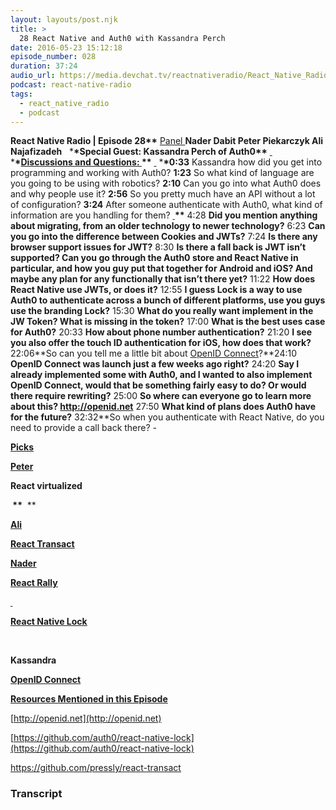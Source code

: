 ```yaml
---
layout: layouts/post.njk
title: >
  28 React Native and Auth0 with Kassandra Perch
date: 2016-05-23 15:12:18
episode_number: 028
duration: 37:24
audio_url: https://media.devchat.tv/reactnativeradio/React_Native_Radio_Episode_28.mp3
podcast: react-native-radio
tags:
  - react_native_radio
  - podcast
---
```


**React Native Radio | Episode 28\*\*** <u>Panel </u> **Nader Dabit Peter Piekarczyk Ali Najafizadeh** &nbsp; \***\*Special Guest: Kassandra Perch of Auth0\*\*** <u> </u> \***\*<u>Discussions and Questions: </u>\*\*** <u> </u> \***\*0:33** Kassandra how did you get into programming and working with&nbsp;Auth0? **1:23** So what kind of language are you going to be using with robotics? **2:10** Can you go into what Auth0 does and why people use it? **2:56** So you pretty much have an API without a lot of configuration? **3:24** After someone authenticate with Auth0, what kind of information are you handling for them? **<u> </u>\*\*** 4:28 **Did you mention anything about migrating, from an older technology to newer technology?** 6:23 **Can you go into the difference between Cookies and JWTs?** 7:24 **Is there any browser support issues for JWT?** 8:30 **Is there a fall back is JWT isn’t supported? Can you go through the Auth0 store and React Native in particular, and how you guy put that together for Android and iOS? And maybe any plan for any functionally that isn’t there yet?** 11:22 **How does React Native use JWTs, or does it?** 12:55 **I guess Lock is a way to use Auth0 to authenticate across a bunch of different platforms, use you guys use the branding Lock?** 15:30 **What do you really want implement in the JW Token? What is missing in the token?** 17:00 **What is the best uses case for Auth0?** 20:33 **How about phone number authentication?** 21:20 **I see you also offer the touch ID authentication for iOS, how does that work?** 22:06**So can you tell me a little bit about [OpenID Connect](http://openid.net/connect/)?**24:10 **OpenID Connect was launch just a few weeks ago right?** 24:20 **Say I already implemented some with Auth0, and I wanted to also implement OpenID Connect, would that be something fairly easy to do? Or would there require rewriting?** 25:00 **So where can everyone go to learn more about this? http://openid.net** 27:50 **What kind of plans does Auth0 have for the future?** 32:32\*\*So when you authenticate with React Native, do you need to provide a call back there? -

**<u>Picks </u>**

**<u>Peter</u>**

**React virtualized**

**&nbsp;\*\*** &nbsp;\*\*

**<u>Ali</u>**

[**<u>React Transact</u>**](https://github.com/pressly/react-transact)

**<u>Nader </u>**

[**<u>React Rally</u>**](http://www.reactrally.com/#/)

**<u><span style="text-decoration: none;"> </span></u>**

[**<u>React Native Lock</u>**](https://github.com/auth0/react-native-lock)

**&nbsp;**

**Kassandra**

[**OpenID Connect**](http://openid.net)

**<u>Resources Mentioned in this Episode </u>**

[http://openid.net](http://openid.net)

[https://github.com/auth0/react-native-lock](https://github.com/auth0/react-native-lock)

<u>https://github.com/pressly/react-transact</u>

### Transcript
